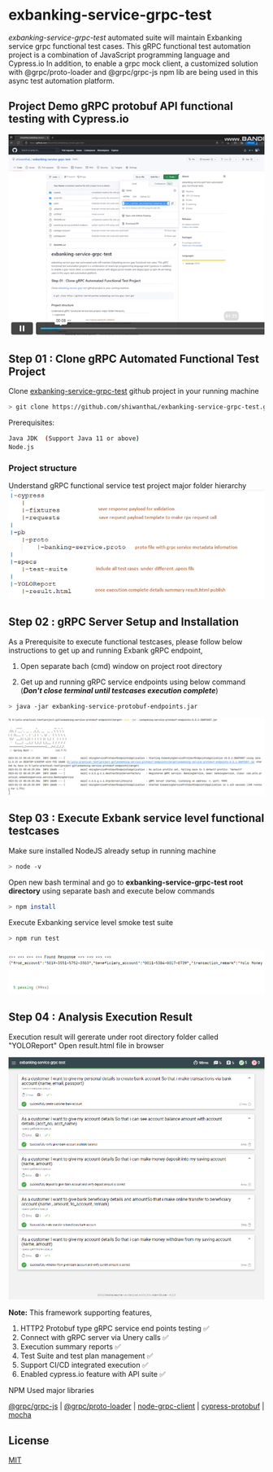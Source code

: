 # exbanking-service-grpc-test
*exbanking-service-grpc-test* automated suite will maintain Exbanking service grpc functional test cases. This gRPC functional test automation project is a combination of JavaScript programming language and Cypress.io In addition, to enable a grpc mock  client, a customized solution with @grpc/proto-loader and @grpc/grpc-js npm lib are being used in this async test automation platform.

## Project Demo gRPC protobuf API functional testing with Cypress.io

<p align="center">
  <a href="https://vimeo.com/manage/videos/789461649">
    <img alt="Exbank gRPC (Functional Test) with K6" src="cypress/support/img_1.png" width="100%" height="50%" />
  </a>
</p>


## Step 01 : Clone gRPC Automated Functional Test Project
Clone [exbanking-service-grpc-test](https://github.com/shiwanthaL/exbanking-service-grpc-test) github project in your running machine
```bash
> git clone https://github.com/shiwanthaL/exbanking-service-grpc-test.git
```
Prerequisites:
```bash
Java JDK  (Support Java 11 or above)
Node.js
```

### Project structure 
Understand gRPC functional service test project major folder hierarchy 
![img.png](cypress/support/strucure.png)
## Step 02 : gRPC Server Setup and Installation
As a Prerequisite to execute functional testcases, please follow below instructions to get up and running Exbank gRPC endpoint,

1. Open separate bach (cmd) window on project root directory

2. Get up and running gRPC service endpoints using below command (***Don't close terminal until testcases execution complete***)
```bash
> java -jar exbanking-service-protobuf-endpoints.jar
```
![img.png](cypress/support/img.png)

## Step 03 : Execute Exbank service level functional testcases

Make sure installed NodeJS already setup in running machine
```bash
> node -v
```
Open new bash terminal and go to **exbanking-service-grpc-test root directory** using separate bash and execute below commands
```bash
> npm install
```
Execute Exbanking service level smoke test suite
```bash
> npm run test
```
![img.png](cypress/support/img-result.png)

## Step 04 : Analysis Execution Result
Execution result will gererate under root directory folder called "YOLOReport"
Open result.html file in browser

![img.png](cypress/support/report.png)


**Note:** This framework supporting features,
1. HTTP2 Protobuf type gRPC service end points testing :white_check_mark:
2. Connect with gRPC server via Unery calls :white_check_mark:
3. Execution summary reports :white_check_mark:
4. Test Suite and test plan management :white_check_mark:
5. Support CI/CD integrated execution :white_check_mark:
6. Enabled cypress.io feature with API suite :white_check_mark:

NPM Used major libraries

[@grpc/grpc-js](https://www.npmjs.com/package/@grpc/grpc-js)  |  [@grpc/proto-loader](https://www.npmjs.com/package/@grpc/proto-loader)  |  [node-grpc-client](https://www.npmjs.com/package/node-grpc-client)  |  [cypress-protobuf](https://www.npmjs.com/package/cypress-protobuf)  |  [mocha](https://www.npmjs.com/package/mocha)


## License
[MIT](https://choosealicense.com/licenses/mit/)
